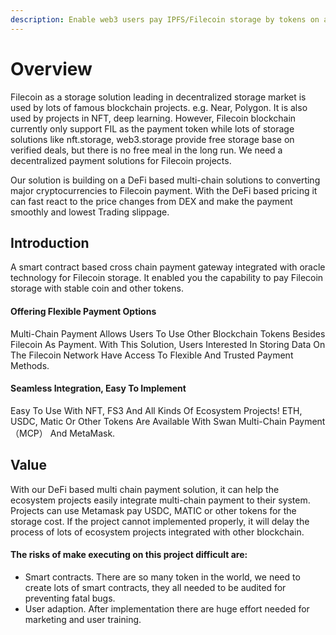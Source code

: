 ```yaml
---
description: Enable web3 users pay IPFS/Filecoin storage by tokens on all blockchains.
---
```


# Overview

Filecoin as a storage solution leading in decentralized storage market is used by lots of famous blockchain projects. e.g. Near, Polygon. It is also used by projects in NFT, deep learning. However, Filecoin blockchain currently only support FIL as the payment token while lots of storage solutions like nft.storage, web3.storage provide free storage base on verified deals, but there is no free meal in the long run. We need a decentralized payment solutions for Filecoin projects.

Our solution is building on a DeFi based multi-chain solutions to converting major cryptocurrencies to Filecoin payment. With the DeFi based pricing it can fast react to the price changes from DEX and make the payment smoothly and lowest Trading slippage.

## Introduction

A smart contract based cross chain payment gateway integrated with oracle technology for Filecoin storage. It enabled you the capability to pay Filecoin storage with stable coin and other tokens.

#### Offering Flexible Payment Options

Multi-Chain Payment Allows Users To Use Other Blockchain Tokens Besides Filecoin As Payment. With This Solution, Users Interested In Storing Data On The Filecoin Network Have Access To Flexible And Trusted Payment Methods.

#### Seamless Integration, Easy To Implement

Easy To Use With NFT, FS3 And All Kinds Of Ecosystem Projects! ETH, USDC, Matic Or Other Tokens Are Available With Swan Multi-Chain Payment（MCP） And MetaMask.

## Value

With our DeFi based multi chain payment solution, it can help the ecosystem projects easily integrate multi-chain payment to their system. Projects can use Metamask pay USDC, MATIC or other tokens for the storage cost. If the project cannot implemented properly, it will delay the process of lots of ecosystem projects integrated with other blockchain.

#### The risks of make executing on this project difficult are:

* Smart contracts. There are so many token in the world, we need to create lots of smart contracts, they all needed to be audited for preventing fatal bugs.
* User adaption. After implementation there are huge effort needed for marketing and user training.
